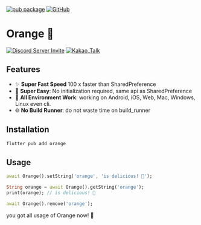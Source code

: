 [![pub package](https://img.shields.io/pub/v/orange.svg)](https://pub.dartlang.org/packages/orange)
[![GitHub](https://img.shields.io/github/stars/melodysdreamj/orange.svg?style=social&label=Star)](https://github.com/melodysdreamj/orange)



# Orange 🍊
[![Discord Server Invite](https://img.shields.io/badge/DISCORD-JOIN%20SERVER-5663F7?style=for-the-badge&logo=discord&logoColor=white)](https://discord.gg/zXXHvAXCug)
[![Kakao_Talk](https://img.shields.io/badge/KakaoTalk-Join%20Room-FEE500?style=for-the-badge&logo=kakao)](https://open.kakao.com/o/gEwrffbg)

## Features

- ✨ **Super Fast Speed**  100 x faster than SharedPreference
- 🦄 **Super Easy**: No initialization required, same api as SharedPreference
- 🚀 **All Environment Work**: working on Android, iOS, Web, Mac, Windows, Linux even cli.
- 🌐 **No Build Runner**: do not waste time on build_runner

## Installation
```bash
flutter pub add orange
```

## Usage
```dart
await Orange().setString('orange', 'is delicious! 🍊');

String orange = await Orange().getString('orange');
print(orange); // is delicious! 🍊

await Orange().remove('orange');
```
you got all usage of Orange now! 🎉
